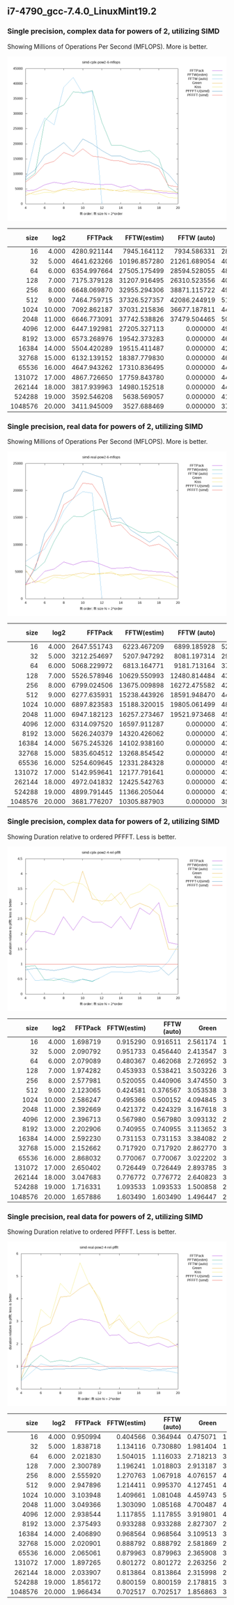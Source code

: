 
## i7-4790_gcc-7.4.0_LinuxMint19.2

### Single precision, complex data for powers of 2, utilizing SIMD

Showing Millions of Operations Per Second (MFLOPS). More is better.

![gnuplot figure](https://raw.githubusercontent.com/hayguen/pffft_benchmarks/master/platform/i7-4790_gcc-7.4.0_LinuxMint19.2/simd-cplx-pow2-6-mflops.png)

|size| log2| FFTPack      | FFTW(estim)  | FFTW (auto)  | Green        | Kiss         | PFFFT-U(simd)| PFFFT (simd) | 
|--------:|--------:|--------:|--------:|--------:|--------:|--------:|--------:|--------:|
|16| 4.000| 4280.921144| 7945.164112| 7934.586331| 2839.367316| 3690.514839| 9047.094372| 7272.109992| 
|32| 5.000| 4641.623266| 10196.857280| 21261.689054| 4020.930882| 3158.237718| 11307.122992| 9704.736613| 
|64| 6.000| 6354.997664| 27505.175499| 28594.528055| 4845.178370| 3820.619309| 16069.941685| 13212.594966| 
|128| 7.000| 7175.379128| 31207.916495| 26310.523556| 4043.783980| 3735.657949| 18054.463861| 14166.127501| 
|256| 8.000| 6648.069870| 32955.294306| 38871.115722| 4932.644257| 4762.412591| 20363.053415| 17138.562671| 
|512| 9.000| 7464.759715| 37326.527357| 42086.244919| 5190.090942| 4249.095528| 17242.067452| 15848.306040| 
|1024| 10.000| 7092.862187| 37031.215836| 36677.187811| 4479.813175| 5009.761476| 21596.089267| 18343.952293| 
|2048| 11.000| 6646.773091| 37742.538826| 37479.504465| 5020.668785| 4749.208204| 19970.940807| 15903.696125| 
|4096| 12.000| 6447.192981| 27205.327113| 0.000000| 4995.621207| 5225.307865| 17743.041475| 15452.087914| 
|8192| 13.000| 6573.268976| 19542.373283| 0.000000| 4650.540521| 4324.378388| 15952.349464| 14480.226881| 
|16384| 14.000| 5504.420289| 19515.411487| 0.000000| 4216.414423| 4806.233282| 15882.509965| 14268.544541| 
|32768| 15.000| 6132.139152| 18387.779830| 0.000000| 4611.239793| 3985.185281| 14518.555887| 13200.549068| 
|65536| 16.000| 4647.943262| 17310.836495| 0.000000| 4410.791143| 3914.135754| 14151.946650| 13330.238496| 
|131072| 17.000| 4867.726650| 17759.843780| 0.000000| 4458.346393| 3516.235839| 13932.328650| 12901.687162| 
|262144| 18.000| 3817.939963| 14980.152518| 0.000000| 4406.302644| 3346.087674| 12549.947471| 11636.400864| 
|524288| 19.000| 3592.546208| 5638.569057| 0.000000| 4108.234934| 2109.475780| 9849.385987| 6166.032410| 
|1048576| 20.000| 3411.945009| 3527.688469| 0.000000| 3780.014420| 1930.039528| 6108.091105| 5656.604018| 

### Single precision, real data for powers of 2, utilizing SIMD

Showing Millions of Operations Per Second (MFLOPS). More is better.

![gnuplot figure](https://raw.githubusercontent.com/hayguen/pffft_benchmarks/master/platform/i7-4790_gcc-7.4.0_LinuxMint19.2/simd-real-pow2-6-mflops.png)

|size| log2| FFTPack      | FFTW(estim)  | FFTW (auto)  | Green        | Kiss         | PFFFT-U(simd)| PFFFT (simd) | 
|--------:|--------:|--------:|--------:|--------:|--------:|--------:|--------:|--------:|
|16| 4.000| 2647.551743| 6223.467209| 6899.185928| 5299.844078| 2463.987151| 2838.699143| 2517.815888| 
|32| 5.000| 3212.254697| 5207.947292| 8081.197314| 2980.925320| 3313.758647| 5473.737026| 5906.415765| 
|64| 6.000| 5068.229972| 6813.164771| 9181.713164| 3769.776353| 2900.763099| 12019.602836| 10247.081162| 
|128| 7.000| 5526.578946| 10629.550993| 12480.814484| 4364.791385| 4054.910067| 14561.620243| 12715.446607| 
|256| 8.000| 6799.024506| 13675.009898| 16272.475582| 4263.262020| 3705.866139| 19536.616758| 17377.661221| 
|512| 9.000| 6277.635931| 15238.443926| 18591.948470| 4483.640215| 4390.833275| 20393.167869| 18505.859305| 
|1024| 10.000| 6897.823583| 15188.320015| 19805.061499| 4800.800626| 3824.111644| 23596.258704| 21410.102330| 
|2048| 11.000| 6947.182123| 16257.273467| 19521.973468| 4506.876651| 4580.469168| 22988.735194| 21184.693126| 
|4096| 12.000| 6314.097520| 16597.911287| 0.000000| 4733.472548| 4584.419426| 22365.356923| 18554.469315| 
|8192| 13.000| 5626.240379| 14320.426062| 0.000000| 4727.139340| 4997.158705| 14709.995568| 13364.999134| 
|16384| 14.000| 5675.245326| 14102.938160| 0.000000| 4392.844514| 4150.296841| 14982.406066| 13659.625772| 
|32768| 15.000| 5835.604512| 13268.854542| 0.000000| 4567.675985| 4474.347118| 12757.067561| 11793.154717| 
|65536| 16.000| 5254.609645| 12331.284328| 0.000000| 4586.381898| 3604.816879| 11639.725900| 10850.830152| 
|131072| 17.000| 5142.959641| 12177.791641| 0.000000| 4311.384290| 4043.675393| 10470.700236| 9757.738763| 
|262144| 18.000| 4972.041832| 12425.542763| 0.000000| 4366.496441| 3523.738303| 11652.532383| 10112.713245| 
|524288| 19.000| 4899.791445| 11366.205044| 0.000000| 4174.106058| 2968.139526| 10044.288781| 9094.624374| 
|1048576| 20.000| 3681.776207| 10305.887903| 0.000000| 3899.066672| 2128.980255| 7713.095129| 7240.001506| 

### Single precision, complex data for powers of 2, utilizing SIMD

Showing Duration relative to ordered PFFFT. Less is better.

![gnuplot figure](https://raw.githubusercontent.com/hayguen/pffft_benchmarks/master/platform/i7-4790_gcc-7.4.0_LinuxMint19.2/simd-cplx-pow2-4-rel-pffft.png)

|size| log2| FFTPack      | FFTW(estim)  | FFTW (auto)  | Green        | Kiss         | PFFFT-U(simd)| PFFFT (simd) | 
|--------:|--------:|--------:|--------:|--------:|--------:|--------:|--------:|--------:|
|16| 4.000| 1.698719| 0.915290| 0.916511| 2.561174| 1.970501| 0.803808| 1.000000| 
|32| 5.000| 2.090792| 0.951733| 0.456440| 2.413547| 3.072823| 0.858280| 1.000000| 
|64| 6.000| 2.079089| 0.480367| 0.462068| 2.726952| 3.458224| 0.822189| 1.000000| 
|128| 7.000| 1.974282| 0.453933| 0.538421| 3.503226| 3.792186| 0.784636| 1.000000| 
|256| 8.000| 2.577981| 0.520055| 0.440906| 3.474550| 3.598729| 0.841652| 1.000000| 
|512| 9.000| 2.123065| 0.424581| 0.376567| 3.053538| 3.729763| 0.919155| 1.000000| 
|1024| 10.000| 2.586247| 0.495366| 0.500152| 4.094845| 3.661659| 0.849407| 1.000000| 
|2048| 11.000| 2.392669| 0.421372| 0.424329| 3.167618| 3.348719| 0.796345| 1.000000| 
|4096| 12.000| 2.396713| 0.567980| 0.567980| 3.093132| 2.957149| 0.870889| 1.000000| 
|8192| 13.000| 2.202906| 0.740955| 0.740955| 3.113652| 3.348490| 0.907712| 1.000000| 
|16384| 14.000| 2.592230| 0.731153| 0.731153| 3.384082| 2.968757| 0.898381| 1.000000| 
|32768| 15.000| 2.152662| 0.717920| 0.717920| 2.862770| 3.312454| 0.909214| 1.000000| 
|65536| 16.000| 2.868032| 0.770067| 0.770067| 3.022202| 3.405709| 0.941961| 1.000000| 
|131072| 17.000| 2.650402| 0.726449| 0.726449| 2.893785| 3.669151| 0.926019| 1.000000| 
|262144| 18.000| 3.047683| 0.776772| 0.776772| 2.640823| 3.477548| 0.927187| 1.000000| 
|524288| 19.000| 1.716331| 1.093533| 1.093533| 1.500858| 2.923012| 0.626022| 1.000000| 
|1048576| 20.000| 1.657886| 1.603490| 1.603490| 1.496447| 2.930866| 0.926081| 1.000000| 

### Single precision, real data for powers of 2, utilizing SIMD

Showing Duration relative to ordered PFFFT. Less is better.

![gnuplot figure](https://raw.githubusercontent.com/hayguen/pffft_benchmarks/master/platform/i7-4790_gcc-7.4.0_LinuxMint19.2/simd-real-pow2-4-rel-pffft.png)

|size| log2| FFTPack      | FFTW(estim)  | FFTW (auto)  | Green        | Kiss         | PFFFT-U(simd)| PFFFT (simd) | 
|--------:|--------:|--------:|--------:|--------:|--------:|--------:|--------:|--------:|
|16| 4.000| 0.950994| 0.404566| 0.364944| 0.475071| 1.021840| 0.886959| 1.000000| 
|32| 5.000| 1.838718| 1.134116| 0.730880| 1.981404| 1.782384| 1.079043| 1.000000| 
|64| 6.000| 2.021830| 1.504015| 1.116033| 2.718213| 3.532558| 0.852530| 1.000000| 
|128| 7.000| 2.300789| 1.196241| 1.018803| 2.913187| 3.135827| 0.873218| 1.000000| 
|256| 8.000| 2.555920| 1.270763| 1.067918| 4.076157| 4.689278| 0.889491| 1.000000| 
|512| 9.000| 2.947896| 1.214411| 0.995370| 4.127451| 4.214637| 0.907444| 1.000000| 
|1024| 10.000| 3.103948| 1.409661| 1.081048| 4.459743| 5.598756| 0.907357| 1.000000| 
|2048| 11.000| 3.049366| 1.303090| 1.085168| 4.700487| 4.625016| 0.921523| 1.000000| 
|4096| 12.000| 2.938544| 1.117855| 1.117855| 3.919801| 4.047205| 0.829599| 1.000000| 
|8192| 13.000| 2.375493| 0.933288| 0.933288| 2.827307| 2.674551| 0.908567| 1.000000| 
|16384| 14.000| 2.406890| 0.968564| 0.968564| 3.109513| 3.291240| 0.911711| 1.000000| 
|32768| 15.000| 2.020901| 0.888792| 0.888792| 2.581869| 2.635792| 0.924451| 1.000000| 
|65536| 16.000| 2.065061| 0.879963| 0.879963| 2.365908| 3.010151| 0.932238| 1.000000| 
|131072| 17.000| 1.897265| 0.801272| 0.801272| 2.263256| 2.413045| 0.931907| 1.000000| 
|262144| 18.000| 2.033907| 0.813864| 0.813864| 2.315998| 2.869879| 0.867844| 1.000000| 
|524288| 19.000| 1.856172| 0.800159| 0.800159| 2.178815| 3.064055| 0.905473| 1.000000| 
|1048576| 20.000| 1.966434| 0.702517| 0.702517| 1.856863| 3.400708| 0.938660| 1.000000| 


